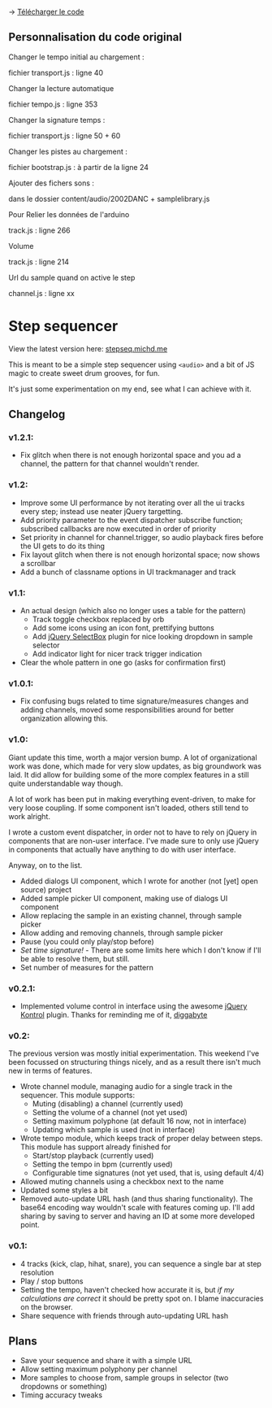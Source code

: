 &rarr; <a href ="https://minhaskamal.github.io/DownGit/#/home?url=https:%2F%2Fgithub.com%2FJulienDrochon%2F-A_Students-Projects%2Ftree%2Fmaster%2F2020-2021_Carla%2Fstep-sequencer%2Fstep-sequencer-master">Télécharger le code</a>

## Personnalisation du code original

Changer le tempo initial au chargement :

fichier transport.js : ligne 40

Changer la lecture automatique

fichier tempo.js : ligne 353

Changer la signature temps :

fichier transport.js : ligne 50 + 60

Changer les pistes au chargement :

fichier bootstrap.js : à partir de la ligne 24

Ajouter des fichers sons :

dans le dossier content/audio/2002DANC + samplelibrary.js

Pour Relier les données de l'arduino

track.js : ligne 266

Volume

track.js : ligne 214

Url du sample quand on active le step

channel.js : ligne xx

# Step sequencer

View the latest version here: [stepseq.michd.me](http://stepseq.michd.me)

This is meant to be a simple step sequencer using `<audio>` and a bit of JS magic
to create sweet drum grooves, for fun.

It's just some experimentation on my end, see what I can achieve with it.

## Changelog

### v1.2.1:

- Fix glitch when there is not enough horizontal space and you ad a channel, the pattern for that channel wouldn't render.

### v1.2:

- Improve some UI performance by not iterating over all the ui tracks every step; instead use neater jQuery targetting.
- Add priority parameter to the event dispatcher subscribe function; subscribed callbacks are now executed in order of priority
- Set priority in channel for channel.trigger, so audio playback fires before the UI gets to do its thing
- Fix layout glitch when there is not enough horizontal space; now shows a scrollbar
- Add a bunch of classname options in UI trackmanager and track

### v1.1:

- An actual design (which also no longer uses a table for the pattern)
  - Track toggle checkbox replaced by orb
  - Add some icons using an icon font, prettifying buttons
  - Add [jQuery SelectBox](https://github.com/claviska/jquery-selectBox) plugin for nice looking dropdown in sample selector
  - Add indicator light for nicer track trigger indication
- Clear the whole pattern in one go (asks for confirmation first)

### v1.0.1:

- Fix confusing bugs related to time signature/measures changes and adding channels, moved some responsibilities around for better organization allowing this.

### v1.0:

Giant update this time, worth a major version bump. A lot of organizational work was done, which made for very slow updates, as big groundwork was laid. It did allow for building some of the more complex features in a still quite understandable way though.

A lot of work has been put in making everything event-driven, to make for very loose coupling. If some component isn't loaded, others still tend to work alright.

I wrote a custom event dispatcher, in order not to have to rely on jQuery in components that are non-user interface. I've made sure to only use jQuery in components that actually have anything to do with user interface.

Anyway, on to the list.

- Added dialogs UI component, which I wrote for another (not [yet] open source) project
- Added sample picker UI component, making use of dialogs UI component
- Allow replacing the sample in an existing channel, through sample picker
- Allow adding and removing channels, through sample picker
- Pause (you could only play/stop before)
- _Set time signature!_ - There are some limits here which I don't know if I'll be able to resolve them, but still.
- Set number of measures for the pattern

### v0.2.1:

- Implemented volume control in interface using the awesome [jQuery Kontrol](https://github.com/aterrien/jQuery-Kontrol) plugin. Thanks for reminding me of it, [diggabyte](https://github.com/diggabyte)

### v0.2:

The previous version was mostly initial experimentation. This weekend I've been focussed on structuring things nicely, and as a result there isn't much new in terms of features.

- Wrote channel module, managing audio for a single track in the sequencer. This module supports:
  - Muting (disabling) a channel (currently used)
  - Setting the volume of a channel (not yet used)
  - Setting maximum polyphone (at default 16 now, not in interface)
  - Updating which sample is used (not in interface)
- Wrote tempo module, which keeps track of proper delay between steps. This module has support already finished for
  - Start/stop playback (currently used)
  - Setting the tempo in bpm (currently used)
  - Configurable time signatures (not yet used, that is, using default 4/4)
- Allowed muting channels using a checkbox next to the name
- Updated some styles a bit
- Removed auto-update URL hash (and thus sharing functionality). The base64 encoding way wouldn't scale with features coming up. I'll add sharing by saving to server and having an ID at some more developed point.

### v0.1:

- 4 tracks (kick, clap, hihat, snare), you can sequence a single bar at step resolution
- Play / stop buttons
- Setting the tempo, haven't checked how accurate it is, but _if my calculations are correct_ it should be pretty spot on. I blame inaccuracies on the browser.
- Share sequence with friends through auto-updating URL hash

## Plans

- Save your sequence and share it with a simple URL
- Allow setting maximum polyphony per channel
- More samples to choose from, sample groups in selector (two dropdowns or something)
- Timing accuracy tweaks
